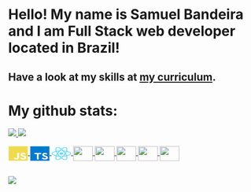 # Hello! My name is Samuel Bandeira and I am Full Stack web developer located in Brazil! 
## Have a look at my skills at <a href="https://drive.google.com/file/d/1LCH3NSnIsEWee9ElIoDKOUAJ6aocTcnx/view?usp=sharing">my curriculum</a>.

<h1>My github stats:</h1>
<div>
  <a href="https://github.com/Samuel-Bandeira">
  <img height="180em" src="https://github-readme-stats.vercel.app/api?username=samuel-bandeira&show_icons=true&theme=dracula&include_all_commits=true&count_private=true"/>
  <img height="180em" src="https://github-readme-stats.vercel.app/api/top-langs/?username=Samuel-Bandeira&layout=compact&langs_count=7&theme=dracula"/>
</div>
<br>
<div style="display: inline_block">
  <img align="center" height="30" width="40" src="https://raw.githubusercontent.com/devicons/devicon/master/icons/javascript/javascript-plain.svg">
  <img align="center" height="30" width="40" src="https://raw.githubusercontent.com/devicons/devicon/master/icons/typescript/typescript-plain.svg">
  <img align="center" height="30" width="40" src="https://raw.githubusercontent.com/devicons/devicon/master/icons/react/react-original.svg">
  <img align="center" height="30" width="40" src="https://cdn.jsdelivr.net/gh/devicons/devicon/icons/nestjs/nestjs-plain.svg" /> 
  <img align="center" height="30" width="40" src="https://cdn.jsdelivr.net/gh/devicons/devicon/icons/mysql/mysql-original.svg" />
  <img align="center" height="30" width="40" src="https://cdn.jsdelivr.net/gh/devicons/devicon/icons/mongodb/mongodb-original.svg" />
  <img align="center" height="30" width="40" src="https://cdn.jsdelivr.net/gh/devicons/devicon/icons/git/git-original.svg" />
  <img align="center" height="30" width="40" src="https://cdn.jsdelivr.net/gh/devicons/devicon/icons/linux/linux-original.svg" />
</div>
  
 ##
<div> 
  <a href="https://www.linkedin.com/in/samuel-bandeira-19301b1a7/" target="_blank"><img align="center" src="https://www.citypng.com/public/uploads/preview/hd-linkedin-blue-official-logo-png-31623962075ldvmb0gdiz.png" target="_blank" width="100px" style="background-color: white;"></a>
</div>
<br>
